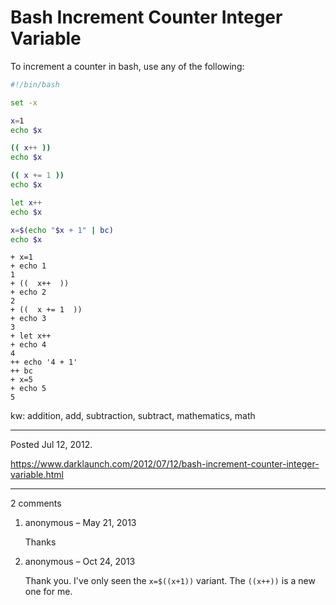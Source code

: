 # Bash Increment Counter Integer Variable

To increment a counter in bash, use any of the following:

```sh
#!/bin/bash

set -x

x=1
echo $x

(( x++ ))
echo $x

(( x += 1 ))
echo $x

let x++
echo $x

x=$(echo "$x + 1" | bc)
echo $x
```

```
+ x=1
+ echo 1
1
+ ((  x++  ))
+ echo 2
2
+ ((  x += 1  ))
+ echo 3
3
+ let x++
+ echo 4
4
++ echo '4 + 1'
++ bc
+ x=5
+ echo 5
5
```

kw: addition, add, subtraction, subtract, mathematics, math

---

Posted Jul 12, 2012.

https://www.darklaunch.com/2012/07/12/bash-increment-counter-integer-variable.html

---

2 comments

<ol><li><div>

anonymous &ndash; May 21, 2013<div>

Thanks

</div></div></li><li><div>

anonymous &ndash; Oct 24, 2013<div>

Thank you. I've only seen the `x=$((x+1))` variant. The `((x++))` is a new one for me.

</div></div></li></ol>